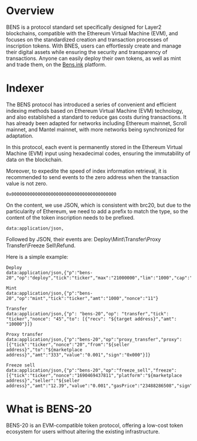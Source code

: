# Overview
BENS is a protocol standard set specifically designed for Layer2 blockchains, compatible with the Ethereum Virtual Machine (EVM), and focuses on the standardized creation and transaction processes of inscription tokens. With BNES, users can effortlessly create and manage their digital assets while ensuring the security and transparency of transactions.
Anyone can easily deploy their own tokens, as well as mint and trade them, on the [Bens.ink](https://bens.ink) platform. 

# Indexer
The BENS protocol has introduced a series of convenient and efficient indexing methods based on Ethereum Virtual Machine (EVM) technology, and also established a standard to reduce gas costs during transactions. It has already been adapted for networks including Ethereum mainnet, Scroll mainnet, and Mantel mainnet, with more networks being synchronized for adaptation.

In this protocol, each event is permanently stored in the Ethereum Virtual Machine (EVM) input using hexadecimal codes, ensuring the immutability of data on the blockchain. 

Moreover, to expedite the speed of index information retrieval, it is recommended to send events to the zero address when the transaction value is not zero. 
```text
0x0000000000000000000000000000000000000000
```
On the content, we use JSON, which is consistent with brc20, but due to the particularity of Ethereum, we need to add a prefix to match the type, so the content of the token inscription needs to be prefixed.
```text
data:application/json,
```
Followed by JSON, their events are: Deploy\Mint\Transfer\Proxy Transfer\Freeze Sell\Refund.

Here is a simple example:
```
Deploy
data:application/json,{"p":"bens-20","op":"deploy","tick":"ticker","max":"21000000","lim":"1000","cap":"10000","dec":"8","nonce":"10"}

Mint
data:application/json,{"p":"bens-20","op":"mint","tick":"ticker","amt":"1000","nonce":"11"}

Transfer
data:application/json,{"p": "bens-20","op": "transfer","tick": "ticker","nonce": "45","to": [{"recv": "${target address}","amt": "10000"}]}

Proxy transfer
data:application/json,{"p":"bens-20","op":"proxy_transfer","proxy":[{"tick":"ticker","nonce":"20","from":"${seller address}","to":"${marketplace address}","amt":"333","value":"0.001","sign":"0x000"}]}

Freeze sell
data:application/json,{"p":"bens-20","op":"freeze_sell","freeze":[{"tick":"ticker","nonce":"1690469437811","platform":"${marketplace address}","seller":"${seller address}","amt":"12.39","value":"0.001","gasPrice":"23488286508","sign":"0x00"}]}
```

# What is BENS-20
BENS-20 is an EVM-compatible token protocol, offering a low-cost token ecosystem for users without altering the existing infrastructure.

